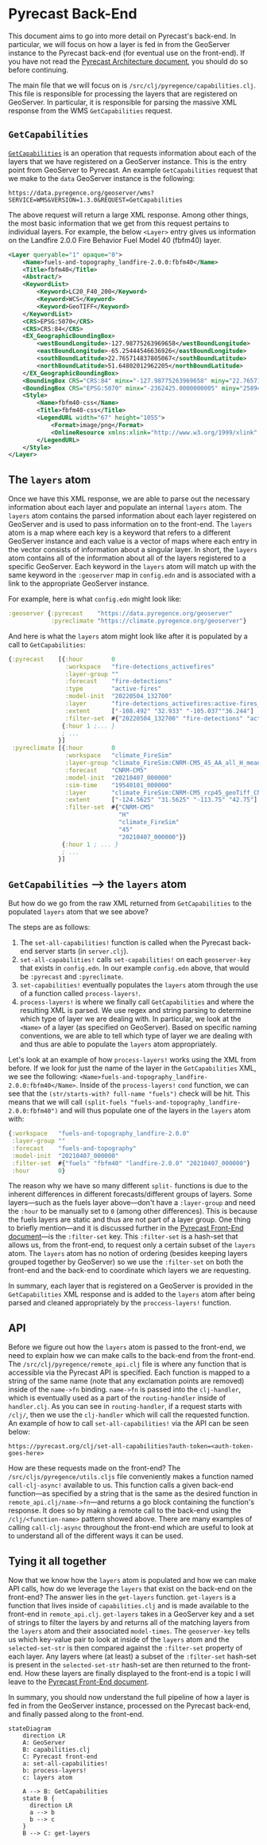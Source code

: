 # Pyrecast Back-End

This document aims to go into more detail on Pyrecast's back-end.
In particular, we will focus on how a layer is fed in from the GeoServer instance to the Pyrecast back-end (for eventual use on the front-end).
If you have not read the [Pyrecast Architecture document](./pyrecast-architecture.md), you should do so before continuing.

The main file that we will focus on is `/src/clj/pyregence/capabilities.clj`.
This file is responsible for processing the layers that are registered on GeoServer.
In particular, it is responsible for parsing the massive XML response from the WMS `GetCapabilities` request.

## `GetCapabilities`

[`GetCapabilities`](https://docs.geoserver.org/latest/en/user/services/wms/reference.html#getcapabilities) is an operation that requests information about each of the layers that we have registered on a GeoServer instance.
This is the entry point from GeoServer to Pyrecast.
An example `GetCapabilities` request that we make to the `data` GeoServer instance is the following:
```
https://data.pyregence.org/geoserver/wms?SERVICE=WMS&VERSION=1.3.0&REQUEST=GetCapabilities
```
The above request will return a large XML response.
Among other things, the most basic information that we get from this request pertains to individual layers.
For example, the below `<Layer>` entry gives us information on the Landfire 2.0.0 Fire Behavior Fuel Model 40 (fbfm40) layer.

```xml
<Layer queryable="1" opaque="0">
    <Name>fuels-and-topography_landfire-2.0.0:fbfm40</Name>
    <Title>fbfm40</Title>
    <Abstract/>
    <KeywordList>
        <Keyword>LC20_F40_200</Keyword>
        <Keyword>WCS</Keyword>
        <Keyword>GeoTIFF</Keyword>
    </KeywordList>
    <CRS>EPSG:5070</CRS>
    <CRS>CRS:84</CRS>
    <EX_GeographicBoundingBox>
        <westBoundLongitude>-127.98775263969658</westBoundLongitude>
        <eastBoundLongitude>-65.25444546636926</eastBoundLongitude>
        <southBoundLatitude>22.765714837805067</southBoundLatitude>
        <northBoundLatitude>51.64802012962205</northBoundLatitude>
    </EX_GeographicBoundingBox>
    <BoundingBox CRS="CRS:84" minx="-127.98775263969658" miny="22.765714837805067" maxx="-65.25444546636926" maxy="51.64802012962205"/>
    <BoundingBox CRS="EPSG:5070" minx="-2362425.0000000005" miny="258945.0" maxx="2263814.9999999995" maxy="3177435.0"/>
    <Style>
        <Name>fbfm40-css</Name>
        <Title>fbfm40-css</Title>
        <LegendURL width="67" height="1055">
            <Format>image/png</Format>
            <OnlineResource xmlns:xlink="http://www.w3.org/1999/xlink" xlink:type="simple" xlink:href="https://data.pyregence.org/geoserver/ows?service=WMS&amp;request=GetLegendGraphic&amp;format=image%2Fpng&amp;width=20&amp;height=20&amp;layer=fuels-and-topography_landfire-2.0.0%3Afbfm40"/>
        </LegendURL>
    </Style>
</Layer>
```

## The `layers` atom

Once we have this XML response, we are able to parse out the necessary information about each layer and populate an internal `layers` atom.
The `layers` atom contains the parsed information about each layer registered on GeoServer and is used to pass information on to the front-end.
The `layers` atom is a map where each key is a keyword that refers to a different GeoServer instance and each value is a vector of maps where each entry in the vector consists of information about a singular layer.
In short, the `layers` atom contains all of the information about all of the layers registered to a specific GeoServer.
Each keyword in the `layers` atom will match up with the same keyword in the `:geoserver` map in `config.edn` and is associated with a link to the appropriate GeoServer instance.

For example, here is what `config.edn` might look like:

```clojure
:geoserver {:pyrecast    "https://data.pyregence.org/geoserver"
            :pyreclimate "https://climate.pyregence.org/geoserver"}
```

And here is what the `layers` atom might look like after it is populated by a call to `GetCapabilities`:
```clojure
{:pyrecast    [{:hour        0
                :workspace   "fire-detections_activefires"
                :layer-group ""
                :forecast    "fire-detections"
                :type        "active-fires"
                :model-init  "20220504_132700"
                :layer       "fire-detections_activefires:active-fires_20220504_132700"
                :extent      ["-108.492" "32.933" "-105.037""36.244"]
                :filter-set  #{"20220504_132700" "fire-detections" "active-fires"}}
               {:hour 1 ;... }
               ; ...
              }]
 :pyreclimate [{:hour        0
                :workspace   "climate_FireSim"
                :layer-group "climate_FireSim:CNRM-CM5_45_AA_all_H_mean"
                :forecast    "CNRM-CM5"
                :model-init  "20210407_000000"
                :sim-time    "19540101_000000"
                :layer       "climate_FireSim:CNRM-CM5_rcp45_geoTiff_CNRM-CM5_45_AA_all_H_mean_1954",
                :extent      ["-124.5625" "31.5625" "-113.75" "42.75"]
                :filter-set  #{"CNRM-CM5"
                               "H"
                               "climate_FireSim"
                               "45"
                               "20210407_000000"}}
               {:hour 1 ; ... }
               ; ...
              }]
```

## `GetCapabilities` --> the `layers` atom

But how do we go from the raw XML returned from `GetCapabilities` to the populated `layers` atom that we see above?

The steps are as follows:
1. The `set-all-capabilities!` function is called when the Pyrecast back-end server starts (in `server.clj`).
2. `set-all-capabilities!` calls `set-capabilities!` on each `geoserver-key` that exists in `config.edn`.
In our example `config.edn` above, that would be `:pyrecast` and `:pyreclimate`.
3. `set-capabilities!` eventually populates the `layers` atom through the use of a function called `process-layers!`.
4. `process-layers!` is where we finally call `GetCapabilities` and where the resulting XML is parsed.
We use regex and string parsing to determine which type of layer we are dealing with.
In particular, we look at the `<Name>` of a layer (as specified on GeoServer).
Based on specific naming conventions, we are able to tell which type of layer we are dealing with and thus are able to populate the `layers` atom appropriately.

Let's look at an example of how `process-layers!` works using the XML from before.
If we look for just the name of the layer in the `GetCapabilities` XML, we see the following: `<Name>fuels-and-topography_landfire-2.0.0:fbfm40</Name>`.
Inside of the `process-layers!` `cond` function, we can see that the `(str/starts-with? full-name "fuels")` check will be hit.
This means that we will call `(split-fuels "fuels-and-topography_landfire-2.0.0:fbfm40")` and will thus populate one of the layers in the `layers` atom with:
```clojure
{:workspace   "fuels-and-topography_landfire-2.0.0"
 :layer-group ""
 :forecast    "fuels-and-topography"
 :model-init  "20210407_000000"
 :filter-set  #{"fuels" "fbfm40" "landfire-2.0.0" "20210407_000000"}
 :hour        0}
```

The reason why we have so many different `split-` functions is due to the inherent differences in different forecasts/different groups of layers.
Some layers—such as the fuels layer above—don't have a `:layer-group` and need the `:hour` to be manually set to `0` (among other differences).
This is because the fuels layers are static and thus are not part of a layer group.
One thing to briefly mention—and it is discussed further in the [Pyrecast Front-End document](./pyrecast-front-end.md)—is the `:filter-set` key.
This `:filter-set` is a hash-set that allows us, from the front-end, to request only a certain subset of the `layers` atom.
The `layers` atom has no notion of ordering (besides keeping layers grouped together by GeoServer) so we use the `:filter-set` on both the front-end and the back-end to coordinate which layers we are requesting.

In summary, each layer that is registered on a GeoServer is provided in the `GetCapabilities` XML response and is added to the `layers` atom after being parsed and cleaned appropriately by the `proccess-layers!` function.

## API

Before we figure out how the `layers` atom is passed to the front-end, we need to explain how we can make calls to the back-end from the front-end.
The `/src/clj/pyregence/remote_api.clj` file is where any function that is accessible via the Pyrecast API is specified.
Each function is mapped to a string of the same name (note that any exclamation points are removed) inside of the `name->fn` binding.
`name->fn` is passed into the `clj-handler`, which is eventually used as a part of the `routing-handler` inside of `handler.clj`.
As you can see in `routing-handler`, if a request starts with `/clj/`, then we use the `clj-handler` which will call the requested function.
An example of how to call `set-all-capabilities!` via the API can be seen below:

```
https://pyrecast.org/clj/set-all-capabilities?auth-token=<auth-token-goes-here>
```

How are these requests made on the front-end?
The `/src/cljs/pyregence/utils.cljs` file conveniently makes a function named `call-clj-async!` available to us.
This function calls a given back-end function—as specified by a string that is the same as the desired function in `remote_api.clj/name->fn`—and returns a go block containing the function's response.
It does so by making a remote call to the back-end using the `/clj/<function-name>` pattern showed above.
There are many examples of calling `call-clj-async` throughout the front-end which are useful to look at to understand all of the different ways it can be used.


## Tying it all together

Now that we know how the `layers` atom is populated and how we can make API calls, how do we leverage the `layers` that exist on the back-end on the front-end?
The answer lies in the `get-layers` function.
`get-layers` is a function that lives inside of `capabilities.clj` and is made available to the front-end in `remote_api.clj`.
`get-layers` takes in a GeoServer key and a set of strings to filter the layers by and returns all of the matching layers from the `layers` atom and their associated `model-times`.
The `geoserver-key` tells us which key-value pair to look at inside of the `layers` atom and the `selected-set-str` is then compared against the `:filter-set` property of each layer.
Any layers where (at least) a subset of the `:filter-set` hash-set is present in the `selected-set-str` hash-set are then returned to the front-end.
How these layers are finally displayed to the front-end is a topic I will leave to the [Pyrecast Front-End document](./pyrecast-front-end.md).

In summary, you should now understand the full pipeline of how a layer is fed in from the GeoServer instance, processed on the Pyrecast back-end, and finally passed along to the front-end.

```mermaid
stateDiagram
    direction LR
    A: GeoServer
    B: capabilities.clj
    C: Pyrecast front-end
    a: set-all-capabilities!
    b: process-layers!
    c: layers atom

    A --> B: GetCapabilities
    state B {
      direction LR
      a --> b
      b --> c
    }
    B --> C: get-layers
```
